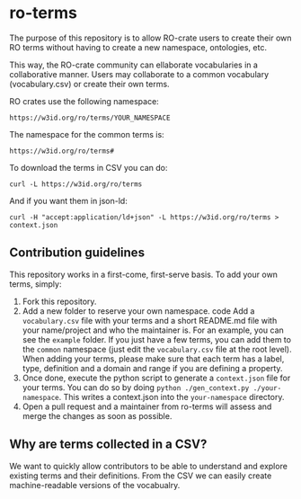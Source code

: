 # ro-terms
The purpose of this repository is to allow RO-crate users to create their own RO terms without having to create a new namespace, ontologies, etc.

This way, the RO-crate community can ellaborate vocabularies in a collaborative manner. Users may collaborate to a common vocabulary (vocabulary.csv) or create their own terms.

RO crates use the following namespace: 

`https://w3id.org/ro/terms/YOUR_NAMESPACE`

The namespace for the common terms is: 

`https://w3id.org/ro/terms#`

To download the terms in CSV you can do:

`curl -L https://w3id.org/ro/terms`

And if you want them in json-ld:

`curl -H "accept:application/ld+json" -L https://w3id.org/ro/terms > context.json`

## Contribution guidelines
This repository works in a first-come, first-serve basis. To add your own terms, simply:

1) Fork this repository.
2) Add a new folder to reserve your own namespace. code Add a `vocabulary.csv` file with your terms and a short README.md file with your name/project and who the maintainer is. For an example, you can see the `example` folder. If you just have a few terms, you can add them to the `common` namespace (just edit the `vocabulary.csv` file at the root level). When adding your terms, please make sure that each term has a label, type, definition and a domain and range if you are defining a property. 
3) Once done, execute the python script to generate a `context.json` file for your terms. You can do so by doing `python ./gen_context.py ./your-namespace`.  This writes a context.json into the `your-namespace` directory.
4) Open a pull request and a maintainer from ro-terms will assess and merge the changes as soon as possible.

## Why are terms collected in a CSV?
We want to quickly allow contributors to be able to understand and explore existing terms and their definitions. From the CSV we can easily create machine-readable versions of the vocabualry.


